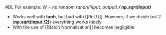 #DL 
For example:
*W = np.random.randn(input, output) **/ np.sqrt(input)*** 

* Works well with **tanh**, but bad with [[ReLU]]. However, if we divide but 2 (**np.sqrt(input /2)**) everything works nicely
* With the use of [[Batch Normalisation]] becomes negligible